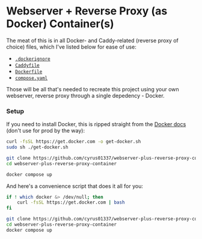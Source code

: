 # Webserver + Reverse Proxy (as Docker) Container(s)

The meat of this is in all Docker- and Caddy-related (reverse proxy of choice)
files, which I've listed below for ease of use:

-   [`.dockerignore`](https://github.com/cyrus01337/webserver-plus-reverse-proxy-container/blob/main/.dockerignore)
-   [`Caddyfile`](https://github.com/cyrus01337/webserver-plus-reverse-proxy-container/blob/main/Caddyfile)
-   [`Dockerfile`](https://github.com/cyrus01337/webserver-plus-reverse-proxy-container/blob/main/Dockerfile)
-   [`compose.yaml`](https://github.com/cyrus01337/webserver-plus-reverse-proxy-container/blob/main/compose.yaml)

Those will be all that's needed to recreate this project using your own
webserver, reverse proxy through a single depedency - Docker.

### Setup

If you need to install Docker, this is ripped straight from the [Docker
docs](https://docs.docker.com/engine/install/ubuntu/#install-using-the-convenience-script)
(don't use for prod by the way):

```sh
curl -fsSL https://get.docker.com -o get-docker.sh
sudo sh ./get-docker.sh
```

```sh
git clone https://github.com/cyrus01337/webserver-plus-reverse-proxy-container.git
cd webserver-plus-reverse-proxy-container

docker compose up
```

And here's a convenience script that does it all for you:

```sh
if ! which docker &> /dev/null; then
    curl -fsSL https://get.docker.com | bash
fi

git clone https://github.com/cyrus01337/webserver-plus-reverse-proxy-container.git
cd webserver-plus-reverse-proxy-container
docker compose up
```
